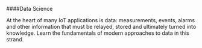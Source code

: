 ####Data Science

At the heart of many IoT applications is data: measurements, events, alarms and other information that must be relayed, stored and ultimately turned into knowledge. Learn the fundamentals of modern approaches to data in this strand.


	    